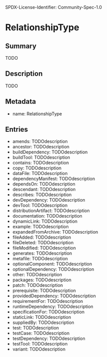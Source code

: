 SPDX-License-Identifier: Community-Spec-1.0

# RelationshipType

## Summary

TODO

## Description

TODO

## Metadata

- name: RelationshipType

## Entries

- amends: TODOdescription
- ancestor: TODOdescription
- buildDependency: TODOdescription
- buildTool: TODOdescription
- contains: TODOdescription
- copy: TODOdescription
- dataFile: TODOdescription
- dependencyManifest: TODOdescription
- dependsOn: TODOdescription
- descendant: TODOdescription
- describes: TODOdescription
- devDependency: TODOdescription
- devTool: TODOdescription
- distributionArtifact: TODOdescription
- documentation: TODOdescription
- dynamicLink: TODOdescription
- example: TODOdescription
- expandedFromArchive: TODOdescription
- fileAdded: TODOdescription
- fileDeleted: TODOdescription
- fileModified: TODOdescription
- generates: TODOdescription
- metafile: TODOdescription
- optionalComponent: TODOdescription
- optionalDependency: TODOdescription
- other: TODOdescription
- packages: TODOdescription
- patch: TODOdescription
- prerequisite: TODOdescription
- providedDependency: TODOdescription
- requirementFor: TODOdescription
- runtimeDependency: TODOdescription
- specificationFor: TODOdescription
- staticLink: TODOdescription
- suppliedBy: TODOdescription
- test: TODOdescription
- testCase: TODOdescription
- testDependency: TODOdescription
- testTool: TODOdescription
- variant: TODOdescription

